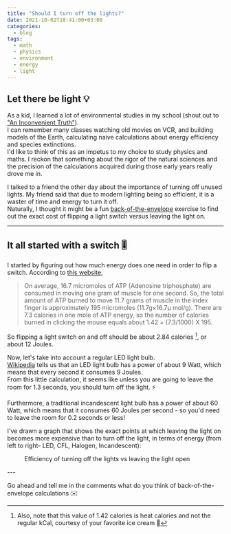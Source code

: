 ```yaml
---
title: "Should I turn off the lights?"
date: 2021-10-02T18:41:00+03:00
categories:
  - blog
tags:
  - math
  - physics
  - environment
  - energy
  - light
---
```


## Let there be light 💡
As a kid, I learned a lot of environmental studies in my school (shout out to ["An Inconvenient Truth"][an-inconvenient-truth]).  
I can remember many classes watching old movies on VCR, and building models of the Earth, calculating naive calculations about energy efficiency and species extinctions.  
I'd like to think of this as an impetus to my choice to study physics and maths. I reckon that something about the rigor of the natural sciences and the precision of the calculations acquired during those early years really drove me in.

I talked to a friend the other day about the importance of turning off unused lights. My friend said that due to modern lighting being so efficient, it is a waster of time and energy to turn it off.  
Naturally, I thought it might be a fun [back-of-the-envelope][back-of-the-envelope] exercise to find out the exact cost of flipping a light switch versus leaving the light on.

---

## It all started with a switch 🎚

I started by figuring out how much energy does one need in order to flip a switch. According to [this website][calories-switch-click], 
> On average, 16.7 micromoles of ATP (Adenosine triphosphate) are consumed in moving one gram of muscle for one second. So, the total amount of ATP burned to move 11.7 grams of muscle in the index finger is approximately 195 micromoles (11.7g×16.7μ mol/g). There are 7.3 calories in one mole of ATP energy, so the number of calories burned in clicking the mouse equals about 1.42 = (7.3/1000) X 195.

So flipping a light switch on and off should be about 2.84 calories [^1], or about 12 Joules.

Now, let's take into account a regular LED light bulb.  
[Wikipedia][wikipedia-light-bulbs-comparison] tells us that an LED light bulb has a power of about 9 Watt, which means that every second it consumes 9 Joules.  
From this little calculation, it seems like unless you are going to leave the room for 1.3 seconds, you should turn off the light.  ⚡️

Furthermore, a traditional incan­descent light bulb has a power of about 60 Watt, which means that it consumes 60 Joules per second - so you'd need to leave the room for 0.2 seconds or less!

I've drawn a graph that shows the exact points at which leaving the light on becomes more expensive than to turn off the light, in terms of energy (from left to right- LED, CFL, Halogen, Incandescent):


<figure class="align-left">
  <img src="{{ site.url }}{{ site.baseurl }}/assets/images/2021-10-02-should-i-turn-off-the-lights/light-graph.png" alt="">
  <figcaption>Efficiency of turning off the lights vs leaving the light open</figcaption>
</figure> 
---

Go ahead and tell me in the comments what do you think of back-of-the-envelope calculations ✉️

[an-inconvenient-truth]: https://en.wikipedia.org/wiki/An_Inconvenient_Truth
[back-of-the-envelope]: https://en.wikipedia.org/wiki/Back-of-the-envelope_calculation
[calories-switch-click]: https://gadgets.ndtv.com/others/news/revealed-the-number-of-calories-you-burn-with-click-of-a-mouse-341940
[wikipedia-light-bulbs-comparison]: [https://en.wikipedia.org/wiki/LED_lamp#Comparison_table]
[^1]: Also, note that this value of 1.42 calories is heat calories and not the regular kCal, courtesy of your favorite ice cream 🍦